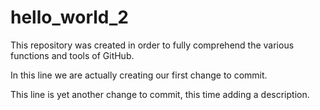 # hello_world_2
This repository was created in order to fully comprehend the various functions and tools of GitHub.

In this line we are actually creating our first change to commit.

This line is yet another change to commit, this time adding a description.
